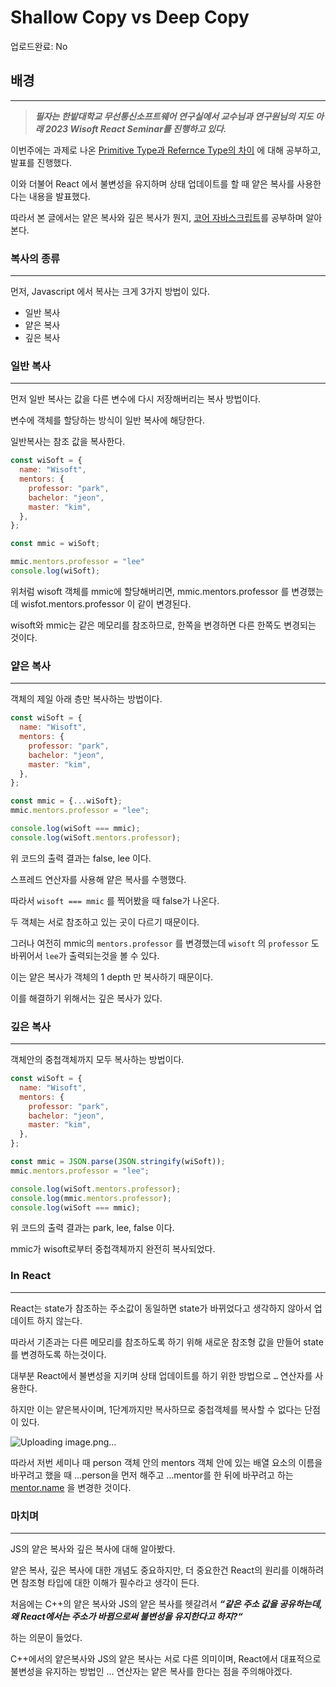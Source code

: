 # Shallow Copy vs Deep Copy

업로드완료: No

## 배경

---

> ***필자는 한밭대학교 무선통신소프트웨어 연구실에서 교수님과 연구원님의 지도 아래 2023 Wisoft React Seminar를 진행하고 있다.***
> 

이번주에는 과제로 나온 [Primitive Type과 Refernce Type의 차이](https://velog.io/@sanolx/Primitive-Type-Reference-Type-Immutability) 에 대해 공부하고,  발표를 진행했다.

이와 더불어 React 에서 불변성을 유지하며 상태 업데이트를 할 때 얕은 복사를 사용한다는 내용을 발표했다.

따라서 본 글에서는 얕은 복사와 깊은 복사가 뭔지, [코어 자바스크립트](https://product.kyobobook.co.kr/detail/S000001766397)를 공부하며 알아본다.

### 복사의 종류

---

먼저, Javascript 에서 복사는 크게 3가지 방법이 있다.

- 일반 복사
- 얕은 복사
- 깊은 복사

### 일반 복사

---

먼저 일반 복사는 값을 다른 변수에 다시 저장해버리는 복사 방법이다. 

변수에 객체를 할당하는 방식이 일반 복사에 해당한다.

일반복사는 참조 값을 복사한다.

```jsx
const wiSoft = {
  name: "Wisoft",
  mentors: {
    professor: "park",
    bachelor: "jeon",
    master: "kim",
  },
};

const mmic = wiSoft;

mmic.mentors.professor = "lee"
console.log(wiSoft);
```

위처럼 wisoft 객체를 mmic에 할당해버리면, mmic.mentors.professor 를 변경했는데 wisfot.mentors.professor 이 같이 변경된다.

wisoft와 mmic는 같은 메모리를 참조하므로, 한쪽을 변경하면 다른 한쪽도 변경되는 것이다.

### 얕은 복사

---

객체의 제일 아래 층만 복사하는 방법이다.

```jsx
const wiSoft = {
  name: "Wisoft",
  mentors: {
    professor: "park",
    bachelor: "jeon",
    master: "kim",
  },
};

const mmic = {...wiSoft};
mmic.mentors.professor = "lee";

console.log(wiSoft === mmic);
console.log(wiSoft.mentors.professor);

```

위 코드의 출력 결과는 false, lee 이다.

스프레드 연산자를 사용해 얕은 복사를 수행했다.

따라서 `wisoft === mmic` 를 찍어봤을 때 false가 나온다.  

두 객체는 서로 참조하고 있는 곳이 다르기 때문이다.

그러나 여전히 mmic의 `mentors.professor` 를 변경했는데 `wisoft` 의 `professor` 도 바뀌어서 `lee`가 출력되는것을 볼 수 있다.

이는 얕은 복사가 객체의 1 depth 만 복사하기 때문이다. 

이를 해결하기 위해서는 깊은 복사가 있다.

### 깊은 복사

---

객체안의 중첩객체까지 모두 복사하는 방법이다.

```jsx
const wiSoft = {
  name: "Wisoft",
  mentors: {
    professor: "park",
    bachelor: "jeon",
    master: "kim",
  },
};

const mmic = JSON.parse(JSON.stringify(wiSoft));
mmic.mentors.professor = "lee";

console.log(wiSoft.mentors.professor);
console.log(mmic.mentors.professor);
console.log(wiSoft === mmic);
```

위 코드의 출력 결과는 park, lee, false 이다.

mmic가 wisoft로부터 중첩객체까지 완전히 복사되었다.

### In React

---

React는 state가 참조하는 주소값이 동일하면 state가 바뀌었다고 생각하지 않아서 업데이트 하지 않는다.

따라서 기존과는 다른 메모리를 참조하도록 하기 위해 새로운 참조형 값을 만들어 state를 변경하도록 하는것이다. 

대부분 React에서 불변성을 지키며 상태 업데이트를 하기 위한 방법으로 `…` 연산자를 사용한다.

하지만 이는 얕은복사이며, 1단계까지만 복사하므로 중첩객체를 복사할 수 없다는 단점이 있다.

![Uploading image.png…]()


따라서 저번 세미나 때 person 객체 안의 mentors 객체 안에 있는 배열 요소의 이름을 바꾸려고 했을 때 …person을 먼저 해주고 …mentor를 한 뒤에 바꾸려고 하는 [mentor.name](http://mentor.name) 을 변경한 것이다.

### 마치며

---

JS의 얕은 복사와 깊은 복사에 대해 알아봤다.

얕은 복사, 깊은 복사에 대한 개념도 중요하지만, 더 중요한건 React의 원리를 이해하려면 참조형 타입에 대한 이해가 필수라고 생각이 든다.

처음에는 C++의 얕은 복사와 JS의 얕은 복사를 헷갈려서
 ***“같은 주소 값을 공유하는데, 왜 React에서는 주소가 바뀜으로써 불변성을 유지한다고 하지?“***

하는 의문이 들었다.

C++에서의 얕은복사와 JS의 얕은 복사는 서로 다른 의미이며, React에서 대표적으로 불변성을 유지하는 방법인 … 연산자는 얕은 복사를 한다는 점을 주의해야겠다.
